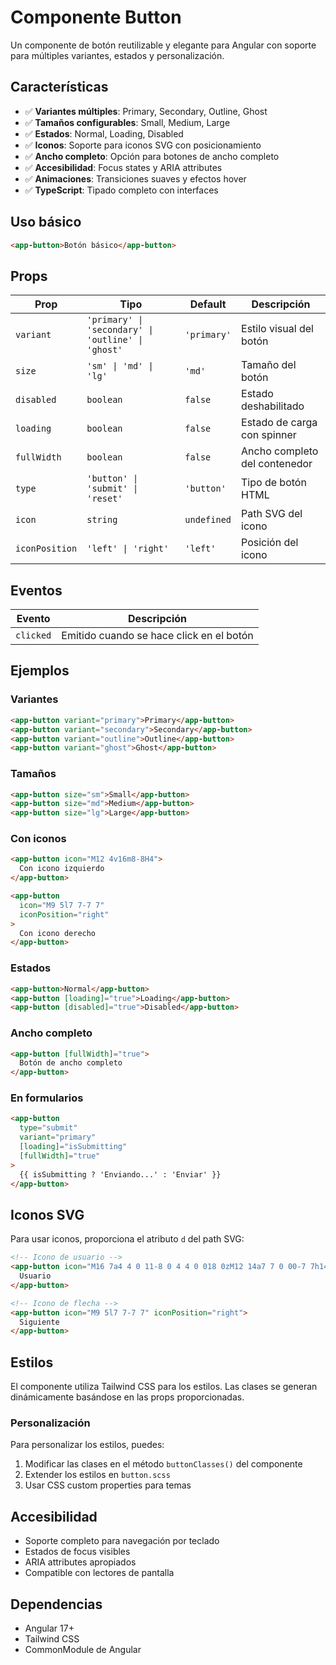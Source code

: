 # Componente Button

Un componente de botón reutilizable y elegante para Angular con soporte para múltiples variantes, estados y personalización.

## Características

- ✅ **Variantes múltiples**: Primary, Secondary, Outline, Ghost
- ✅ **Tamaños configurables**: Small, Medium, Large
- ✅ **Estados**: Normal, Loading, Disabled
- ✅ **Iconos**: Soporte para iconos SVG con posicionamiento
- ✅ **Ancho completo**: Opción para botones de ancho completo
- ✅ **Accesibilidad**: Focus states y ARIA attributes
- ✅ **Animaciones**: Transiciones suaves y efectos hover
- ✅ **TypeScript**: Tipado completo con interfaces

## Uso básico

```html
<app-button>Botón básico</app-button>
```

## Props

| Prop | Tipo | Default | Descripción |
|------|------|---------|-------------|
| `variant` | `'primary' \| 'secondary' \| 'outline' \| 'ghost'` | `'primary'` | Estilo visual del botón |
| `size` | `'sm' \| 'md' \| 'lg'` | `'md'` | Tamaño del botón |
| `disabled` | `boolean` | `false` | Estado deshabilitado |
| `loading` | `boolean` | `false` | Estado de carga con spinner |
| `fullWidth` | `boolean` | `false` | Ancho completo del contenedor |
| `type` | `'button' \| 'submit' \| 'reset'` | `'button'` | Tipo de botón HTML |
| `icon` | `string` | `undefined` | Path SVG del icono |
| `iconPosition` | `'left' \| 'right'` | `'left'` | Posición del icono |

## Eventos

| Evento | Descripción |
|--------|-------------|
| `clicked` | Emitido cuando se hace click en el botón |

## Ejemplos

### Variantes

```html
<app-button variant="primary">Primary</app-button>
<app-button variant="secondary">Secondary</app-button>
<app-button variant="outline">Outline</app-button>
<app-button variant="ghost">Ghost</app-button>
```

### Tamaños

```html
<app-button size="sm">Small</app-button>
<app-button size="md">Medium</app-button>
<app-button size="lg">Large</app-button>
```

### Con iconos

```html
<app-button icon="M12 4v16m8-8H4">
  Con icono izquierdo
</app-button>

<app-button 
  icon="M9 5l7 7-7 7" 
  iconPosition="right"
>
  Con icono derecho
</app-button>
```

### Estados

```html
<app-button>Normal</app-button>
<app-button [loading]="true">Loading</app-button>
<app-button [disabled]="true">Disabled</app-button>
```

### Ancho completo

```html
<app-button [fullWidth]="true">
  Botón de ancho completo
</app-button>
```

### En formularios

```html
<app-button 
  type="submit" 
  variant="primary" 
  [loading]="isSubmitting"
  [fullWidth]="true"
>
  {{ isSubmitting ? 'Enviando...' : 'Enviar' }}
</app-button>
```

## Iconos SVG

Para usar iconos, proporciona el atributo `d` del path SVG:

```html
<!-- Icono de usuario -->
<app-button icon="M16 7a4 4 0 11-8 0 4 4 0 018 0zM12 14a7 7 0 00-7 7h14a7 7 0 00-7-7z">
  Usuario
</app-button>

<!-- Icono de flecha -->
<app-button icon="M9 5l7 7-7 7" iconPosition="right">
  Siguiente
</app-button>
```

## Estilos

El componente utiliza Tailwind CSS para los estilos. Las clases se generan dinámicamente basándose en las props proporcionadas.

### Personalización

Para personalizar los estilos, puedes:

1. Modificar las clases en el método `buttonClasses()` del componente
2. Extender los estilos en `button.scss`
3. Usar CSS custom properties para temas

## Accesibilidad

- Soporte completo para navegación por teclado
- Estados de focus visibles
- ARIA attributes apropiados
- Compatible con lectores de pantalla

## Dependencias

- Angular 17+
- Tailwind CSS
- CommonModule de Angular 
